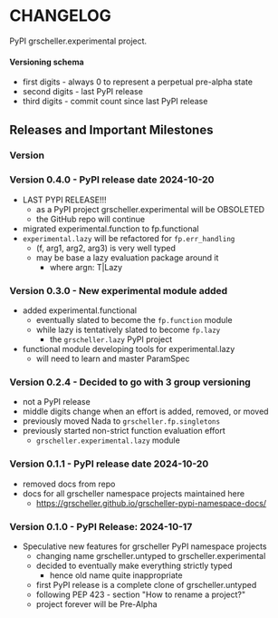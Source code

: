 # CHANGELOG

PyPI grscheller.experimental project.

#### Versioning schema

* first digits - always 0 to represent a perpetual pre-alpha state
* second digits - last PyPI release
* third digits - commit count since last PyPI release

## Releases and Important Milestones

### Version 

### Version 0.4.0 - PyPI release date 2024-10-20

* LAST PYPI RELEASE!!!
  * as a PyPI project grscheller.experimental will be OBSOLETED
  * the GitHub repo will continue
* migrated experimental.function to fp.functional
* `experimental.lazy` will be refactored for `fp.err_handling`
  * (f, arg1, arg2, arg3) is very well typed
  * may be base a lazy evaluation package around it
    * where argn: T|Lazy

### Version 0.3.0 - New experimental module added

* added experimental.functional
  * eventually slated to become the `fp.function` module
  * while lazy is tentatively slated to become `fp.lazy`
    * the `grscheller.lazy` PyPI project
* functional module developing tools for experimental.lazy
  * will need to learn and master ParamSpec

### Version 0.2.4 - Decided to go with 3 group versioning

* not a PyPI release
* middle digits change when an effort is added, removed, or moved
* previously moved Nada to `grscheller.fp.singletons`
* previously started non-strict function evaluation effort
  * `grscheller.experimental.lazy` module

### Version 0.1.1 - PyPI release date 2024-10-20

* removed docs from repo
* docs for all grscheller namespace projects maintained here
  * https://grscheller.github.io/grscheller-pypi-namespace-docs/

### Version 0.1.0 - PyPI Release: 2024-10-17

* Speculative new features for grscheller PyPI namespace projects
  * changing name grscheller.untyped to grscheller.experimental
  * decided to eventually make everything strictly typed
    * hence old name quite inappropriate
  * first PyPI release is a complete clone of grscheller.untyped
  * following PEP 423 - section "How to rename a project?"
  * project forever will be Pre-Alpha
